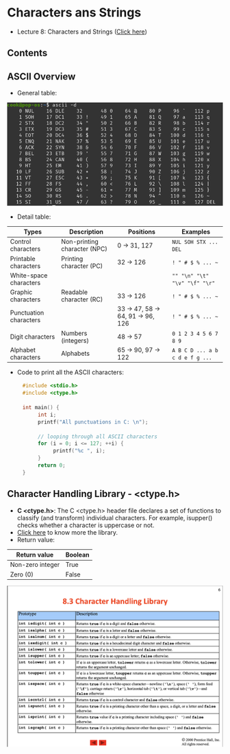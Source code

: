 # Characters ans Strings
- Lecture 8: Characters and Strings ([Click here](/School%20Lectures/Lecture%208%20-%20Characters%20and%20Strings.pdf))

## Contents


## ASCII Overview
- General table:

![](./ascii.png)

- Detail table:

| Types | Description | Positions | Examples |
|-------|-------------|-----------|----------|
| Control characters | Non-printing character (NPC) | 0 -> 31, 127 | `NUL SOH STX ... DEL`|
| Printable characters | Printing character (PC) | 32 -> 126 | `! " # $ % ... ~` |
| White-space characters | | | `"" "\n" "\t" "\v" "\f" "\r"` |
| Graphic characters | Readable character (RC) | 33 -> 126 | `! " # $ % ... ~` |
| Punctuation characters | | 33 -> 47, 58 -> 64, 91 -> 96, 126 | `! " # $ % ... ~`|
| Digit characters | Numbers (integers) | 48 -> 57 | `0 1 2 3 4 5 6 7 8 9`|
| Alphabet characters | Alphabets | 65 -> 90, 97 -> 122 | `A B C D ... a b c d e f g ...`|

- Code to print all the ASCII characters:
```C
     #include <stdio.h>
     #include <ctype.h>

     int main() {
          int i;
          printf("All punctuations in C: \n");

          // looping through all ASCII characters
          for (i = 0; i <= 127; ++i) {
               printf("%c ", i);
          }
          return 0;
     }
```

## Character Handling Library - <ctype.h>
- **C <ctype.h>**: The C <ctype.h> header file declares a set of functions to classify (and transform) individual characters. For example, isupper() checks whether a character is uppercase or not.
- [Click here](https://www.programiz.com/c-programming/library-function/ctype.h) to know more the library.
- Return value:

| Return value | Boolean |
|--------------|---------|
| Non-zero integer | True |
| Zero (0) | False |

![](./character_handling_library.png)



